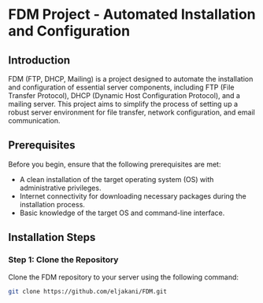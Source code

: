 # FDM Project - Automated Installation and Configuration

## Introduction

FDM (FTP, DHCP, Mailing) is a project designed to automate the installation and configuration of essential server components, including FTP (File Transfer Protocol), DHCP (Dynamic Host Configuration Protocol), and a mailing server. This project aims to simplify the process of setting up a robust server environment for file transfer, network configuration, and email communication.

## Prerequisites

Before you begin, ensure that the following prerequisites are met:

- A clean installation of the target operating system (OS) with administrative privileges.
- Internet connectivity for downloading necessary packages during the installation process.
- Basic knowledge of the target OS and command-line interface.

## Installation Steps

### Step 1: Clone the Repository

Clone the FDM repository to your server using the following command:

```bash
git clone https://github.com/eljakani/FDM.git
```
